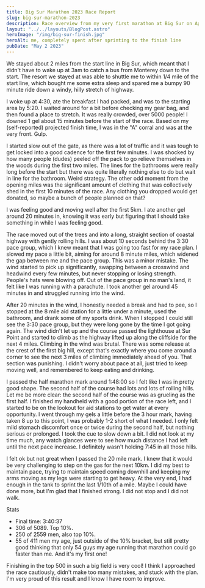 ```yaml
---
title: Big Sur Marathon 2023 Race Report
slug: big-sur-marathon-2023
description: Race overview from my very first marathon at Big Sur on April 30, 2023
layout: "../../layouts/BlogPost.astro"
heroImage: "/img/big-sur-finish.jpg"
heroAlt: me, completely spent after sprinting to the finish line
pubDate: "May 2 2023"
---
```


We stayed about 2 miles from the start line in Big Sur, which meant that I didn't have to wake up at 3am to catch a bus from Monterey down to the start. The resort we stayed at was able to shuttle me to within 1/4 mile of the start line, which bought me some extra sleep and spared me a bumpy 90 minute ride down a windy, hilly stretch of highway.

I woke up at 4:30, ate the breakfast I had packed, and was to the starting area by 5:20. I waited around for a bit before checking my gear bag, and then found a place to stretch. It was really crowded, over 5000 people! I downed 1 gel about 15 minutes before the start of the race. Based on my (self-reported) projected finish time, I was in the "A" corral and was at the very front. Gulp.

I started slow out of the gate, as there was a lot of traffic and it was tough to get locked into a good cadence for the first few minutes. I was shocked by how many people (dudes) peeled off the pack to go relieve themselves in the woods during the first two miles. The lines for the bathrooms were really long before the start but there was quite literally nothing else to do but wait in line for the bathroom. Weird strategy. The other odd moment from the opening miles was the significant amount of clothing that was collectively shed in the first 10 minutes of the race. Any clothing you dropped would get donated, so maybe a bunch of people planned on that?

I was feeling good and moving well after the first 5km. I ate another gel around 20 minutes in, knowing it was early but figuring that I should take something in while I was feeling good.

The race moved out of the trees and into a long, straight section of coastal highway with gently rolling hills. I was about 10 seconds behind the 3:30 pace group, which I knew meant that I was going too fast for my race plan. I slowed my pace a little bit, aiming for around 8 minute miles, which widened the gap between me and the pace group. This was a minor mistake. The wind started to pick up significantly, swapping between a crosswind and headwind every few minutes, but never stopping or losing strength. People's hats were blowing off. Out of the pace group in no man's land, it felt like I was running with a parachute. I took another gel around 45 minutes in and struggled running into the wind.

After 20 minutes in the wind, I honestly needed a break and had to pee, so I stopped at the 8 mile aid station for a little under a minute, used the bathroom, and drank some of my sports drink. When I stopped I could still see the 3:30 pace group, but they were long gone by the time I got going again. The wind didn't let up and the course passed the lighthouse at Sur Point and started to climb as the highway lifted up along the cliffside for the next 4 miles. Climbing in the wind was brutal. There was some release at the crest of the first big hill, except that's exactly where you come around a corner to see the next 3 miles of climbing immediately ahead of you. That section was punishing. I didn't worry about pace at all, just tried to keep moving well, and remembered to keep eating and drinking.

I passed the half marathon mark around 1:48:00 so I felt like I was in pretty good shape. The second half of the course had lots and lots of rolling hills. Let me be more clear: the second half of the course was as grueling as the first half. I finished my handheld with a good portion of the race left, and I started to be on the lookout for aid stations to get water at every opportunity. I went through my gels a little before the 3 hour mark, having taken 8 up to this point, I was probably 1-2 short of what I needed. I only felt mild stomach discomfort once or twice during the second half, but nothing serious or prolonged. I took the cue to slow down a bit. I did not look at my time much, any watch glances were to see how much distance I had left until the next pace increase. I definitely wasn't holding 7:45 in all those hills.

I felt ok but not great when I passed the 20 mile mark. I knew that it would be very challenging to step on the gas for the next 10km. I did my best to maintain pace, trying to maintain speed coming downhill and keeping my arms moving as my legs were starting to get heavy. At the very end, I had enough in the tank to sprint the last 1/10th of a mile. Maybe I could have done more, but I'm glad that I finished strong. I did not stop and I did not walk.

Stats
- Final time: 3:40:37
- 306 of 5089. Top 10%.
- 250 of 2559 men, also top 10%.
- 55 of 411 men my age, just outside of the 10% bracket, but still pretty good thinking that only 54 guys my age running that marathon could go faster than me. And it's my first one!

Finishing in the top 500 in such a big field is very cool! I think I approached the race cautiously, didn't make too many mistakes, and stuck with the plan. I'm very proud of this result and I know I have room to improve.